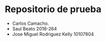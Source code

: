 # Repositorio de prueba

- Carlos Camacho.
- Saul Beato 2018-264
- Jose Miguel Rodriguez Kelly 10107804